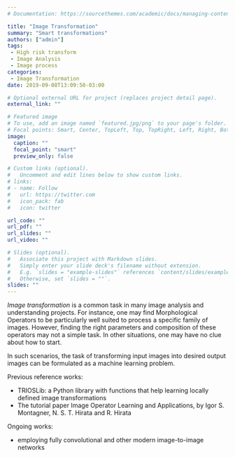 ```yaml
---
# Documentation: https://sourcethemes.com/academic/docs/managing-content/

title: "Image Transformation"
summary: "Smart transformations"
authors: ["admin"]
tags: 
 - High risk transform
 - Image Analysis
 - Image process
categories: 
 - Image Transformation
date: 2019-09-08T13:09:50-03:00

# Optional external URL for project (replaces project detail page).
external_link: ""

# Featured image
# To use, add an image named `featured.jpg/png` to your page's folder.
# Focal points: Smart, Center, TopLeft, Top, TopRight, Left, Right, BottomLeft, Bottom, BottomRight.
image:
  caption: ""
  focal_point: "smart"
  preview_only: false

# Custom links (optional).
#   Uncomment and edit lines below to show custom links.
# links:
# - name: Follow
#   url: https://twitter.com
#   icon_pack: fab
#   icon: twitter

url_code: ""
url_pdf: ""
url_slides: ""
url_video: ""

# Slides (optional).
#   Associate this project with Markdown slides.
#   Simply enter your slide deck's filename without extension.
#   E.g. `slides = "example-slides"` references `content/slides/example-slides.md`.
#   Otherwise, set `slides = ""`.
slides: ""
---
```


_Image transformation_ is a common task in many image analysis and understanding projects. For instance, one may find Morphological Operators to be particularly well suited to process a specific family of images. However, finding the right parameters and composition of these operators may not a simple task. In other situations, one may have no clue about how to start.

In such scenarios, the task of transforming input images into desired output images can be formulated as a machine learning problem.

Previous reference works:

 * TRIOSLib: a Python library with functions that help learning locally defined image transformations
 * The tutorial paper Image Operator Learning and Applications, by Igor S. Montagner, N. S. T. Hirata and R. Hirata

Ongoing works:

 * employing fully convolutional and other modern image-to-image networks 
